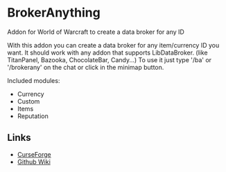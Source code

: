 # BrokerAnything
Addon for World of Warcraft to create a data broker for any ID

With this addon you can create a data broker for any item/currency ID you want.
It should work with any addon that supports LibDataBroker. (like TitanPanel, Bazooka, ChocolateBar, Candy...)
To use it just type '/ba' or '/brokerany' on the chat or click in the minimap button.

Included modules:
* Currency
* Custom
* Items
* Reputation

## Links
* [CurseForge](https://www.curseforge.com/wow/addons/brokeranything)
* [Github Wiki](https://github.com/Eliote/BrokerAnything/wiki)
